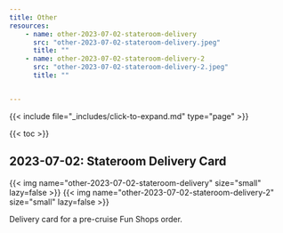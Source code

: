 ```yaml
---
title: Other
resources:
    - name: other-2023-07-02-stateroom-delivery
      src: "other-2023-07-02-stateroom-delivery.jpeg"
      title: ""
    - name: other-2023-07-02-stateroom-delivery-2
      src: "other-2023-07-02-stateroom-delivery-2.jpeg"
      title: ""


---
```


{{< include file="_includes/click-to-expand.md" type="page" >}}

{{< toc >}}

## 2023-07-02: Stateroom Delivery Card

{{< img name="other-2023-07-02-stateroom-delivery" size="small" lazy=false >}}
{{< img name="other-2023-07-02-stateroom-delivery-2" size="small" lazy=false >}}

Delivery card for a pre-cruise Fun Shops order.
